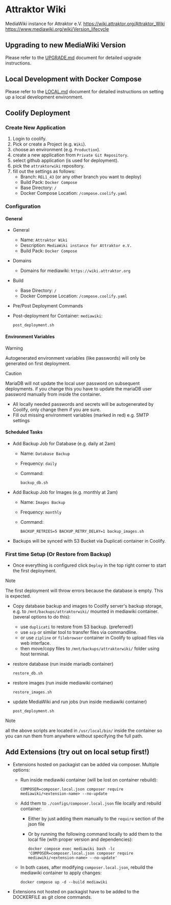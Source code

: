 # Attraktor Wiki

MediaWiki instance for Attraktor e.V.
<https://wiki.attraktor.org/Attraktor_Wiki>
<https://www.mediawiki.org/wiki/Version_lifecycle>

## Upgrading to new MediaWiki Version

Please refer to the [UPGRADE.md](./docs/UPGRADE.md) document for detailed upgrade instructions.

## Local Development with Docker Compose

Please refer to the [LOCAL.md](./docs/LOCAL.md) document for detailed instructions on setting up a local development environment.

## Coolify Deployment

### Create New Application

1. Login to coolify.
2. Pick or create a Project (e.g. `Wiki`).
3. choose an environment (e.g. `Production`).
4. create a new application from `Private Git Repository`.
5. select github application (is used for deployment).
6. pick the `attraktorwiki` repository.
7. fill out the settings as follows:
    - Branch: `REL1_43` (or any other branch you want to deploy)
    - Build Pack: `Docker Compose`
    - Base Directory: `/`
    - Docker Compose Location: `/compose.coolify.yaml`

### Configuration

#### General

- General
  - Name: `Attraktor Wiki`
  - Description: `MediaWiki instance for Attraktor e.V.`
  - Build Pack: `Docker Compose`
- Domains
  - Domains for mediawiki: `https://wiki.attraktor.org`
- Build
  - Base Directory: `/`
  - Docker Compose Location: `/compose.coolify.yaml`
- Pre/Post Deployment Commands
- Post-deployment for Container: `mediawiki`:

    ```shell
    post_deployment.sh
    ```

#### Environment Variables

> [!WARNING]
> Autogenerated environment variables (like passwords) will only be generated on first deployment.

> [!CAUTION]
> MariaDB will not update the local user password on subsequent deployments. if you change this you have to update the mariaDB user password manually from inside the container.

- All locally needed passwords and secrets will be autogenerated by Coolify, only change them if you are sure.
- Fill out missing environment variables (marked in red) e.g. SMTP settings

#### Scheduled Tasks

- Add Backup Job for Database (e.g. daily at 2am)
  - Name: `Database Backup`
  - Frequency: `daily`
  - Command:

    ```shell
    backup_db.sh
    ```

- Add Backup Job for Images (e.g. monthly at 2am)
  - Name: `Images Backup`
  - Frequency: `monthly`
  - Command:

    ```shell
    BACKUP_RETRIES=5 BACKUP_RETRY_DELAY=1 backup_images.sh
    ```

- Backups will be synced with S3 Bucket via Duplicati container in Coolify.

### First time Setup (Or Restore from Backup)

- Once everything is configured click `Deploy` in the top right corner to start the first deployment.

> [!NOTE]
> The first deployment will throw errors because the database is empty. This is expected.

- Copy database backup and images to Coolify server's backup storage, e.g. to `/mnt/backups/attraktorwiki/` mounted in mediawiki container. (several options to do this):
  - use `duplicati` to restore from S3 backup. (preferred!)
  - use `scp` or similar tool to transfer files via commandline.
  - or use `zipline` or `filebrowser` container in Coolify to upload files via web interface.
  - then move/copy files to `/mnt/backups/attraktorwiki/` folder using host terminal.
- restore database (run inside mariadb container)

   ```shell
   restore_db.sh
   ```

- restore images (run inside mediawiki container)

   ```shell
   restore_images.sh
   ```

- update MediaWiki and run jobs (run inside mediawiki container)

   ```shell
   post_deployment.sh
   ```

> [!NOTE]
> all the above scripts are located in `/usr/local/bin/` inside the container so you can run them from anywhere without specifying the full path.

## Add Extensions (try out on local setup first!)

- Extensions hosted on packagist can be added via composer. Multiple options:
  - Run inside mediawiki container (will be lost on container rebuild):

    ```shell
    COMPOSER=composer.local.json composer require mediawiki/<extension-name> --no-update
    ```

  - Add them to `./configs/composer.local.json` file locally and rebuild container:
    - Either by just adding them manually to the `require` section of the json file
    - Or by running the following command locally to add them to the local file (with proper version and dependencies):

      ```shell
      docker compose exec mediawiki bash -lc 'COMPOSER=composer.local.json composer require mediawiki/<extension-name> --no-update'
      ```

  - In both cases, after modifying `composer.local.json`, rebuild the mediawiki container to apply changes:

    ```shell
    docker compose up -d --build mediawiki
    ```

- Extensions not hosted on packagist have to be added to the DOCKERFILE as git clone commands.
